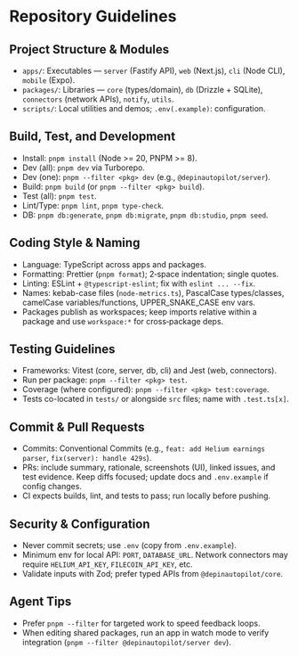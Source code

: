 # Repository Guidelines

## Project Structure & Modules

- `apps/`: Executables — `server` (Fastify API), `web` (Next.js), `cli` (Node CLI), `mobile` (Expo).
- `packages/`: Libraries — `core` (types/domain), `db` (Drizzle + SQLite), `connectors` (network APIs), `notify`, `utils`.
- `scripts/`: Local utilities and demos; `.env(.example)`: configuration.

## Build, Test, and Development

- Install: `pnpm install` (Node >= 20, PNPM >= 8).
- Dev (all): `pnpm dev` via Turborepo.
- Dev (one): `pnpm --filter <pkg> dev` (e.g., `@depinautopilot/server`).
- Build: `pnpm build` (or `pnpm --filter <pkg> build`).
- Test (all): `pnpm test`.
- Lint/Type: `pnpm lint`, `pnpm type-check`.
- DB: `pnpm db:generate`, `pnpm db:migrate`, `pnpm db:studio`, `pnpm seed`.

## Coding Style & Naming

- Language: TypeScript across apps and packages.
- Formatting: Prettier (`pnpm format`); 2‑space indentation; single quotes.
- Linting: ESLint + `@typescript-eslint`; fix with `eslint ... --fix`.
- Names: kebab-case files (`node-metrics.ts`), PascalCase types/classes, camelCase variables/functions, UPPER_SNAKE_CASE env vars.
- Packages publish as workspaces; keep imports relative within a package and use `workspace:*` for cross‑package deps.

## Testing Guidelines

- Frameworks: Vitest (core, server, db, cli) and Jest (web, connectors).
- Run per package: `pnpm --filter <pkg> test`.
- Coverage (where configured): `pnpm --filter <pkg> test:coverage`.
- Tests co-located in `tests/` or alongside `src` files; name with `.test.ts[x]`.

## Commit & Pull Requests

- Commits: Conventional Commits (e.g., `feat: add Helium earnings parser`, `fix(server): handle 429s`).
- PRs: include summary, rationale, screenshots (UI), linked issues, and test evidence. Keep diffs focused; update docs and `.env.example` if config changes.
- CI expects builds, lint, and tests to pass; run locally before pushing.

## Security & Configuration

- Never commit secrets; use `.env` (copy from `.env.example`).
- Minimum env for local API: `PORT`, `DATABASE_URL`. Network connectors may require `HELIUM_API_KEY`, `FILECOIN_API_KEY`, etc.
- Validate inputs with Zod; prefer typed APIs from `@depinautopilot/core`.

## Agent Tips

- Prefer `pnpm --filter` for targeted work to speed feedback loops.
- When editing shared packages, run an app in watch mode to verify integration (`pnpm --filter @depinautopilot/server dev`).
